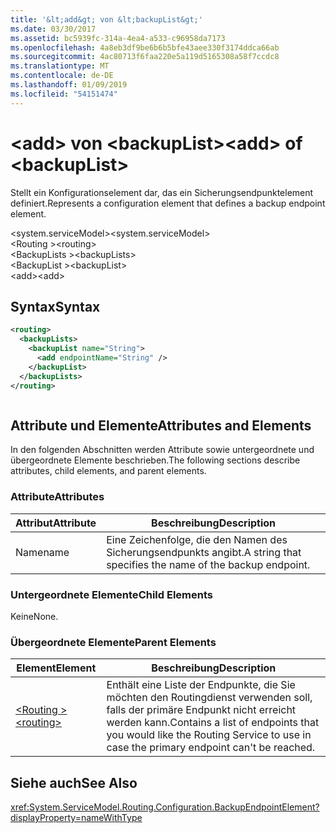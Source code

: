 ```yaml
---
title: '&lt;add&gt; von &lt;backupList&gt;'
ms.date: 03/30/2017
ms.assetid: bc5939fc-314a-4ea4-a533-c96958da7173
ms.openlocfilehash: 4a8eb3df9be6b6b5bfe43aee330f3174ddca66ab
ms.sourcegitcommit: 4ac80713f6faa220e5a119d5165308a58f7ccdc8
ms.translationtype: MT
ms.contentlocale: de-DE
ms.lasthandoff: 01/09/2019
ms.locfileid: "54151474"
---
```

# <a name="ltaddgt-of-ltbackuplistgt"></a><span data-ttu-id="68b90-102">&lt;add&gt; von &lt;backupList&gt;</span><span class="sxs-lookup"><span data-stu-id="68b90-102">&lt;add&gt; of &lt;backupList&gt;</span></span>
<span data-ttu-id="68b90-103">Stellt ein Konfigurationselement dar, das ein Sicherungsendpunktelement definiert.</span><span class="sxs-lookup"><span data-stu-id="68b90-103">Represents a configuration element that defines a backup endpoint element.</span></span>  
  
 <span data-ttu-id="68b90-104">\<system.serviceModel></span><span class="sxs-lookup"><span data-stu-id="68b90-104">\<system.serviceModel></span></span>  
<span data-ttu-id="68b90-105">\<Routing ></span><span class="sxs-lookup"><span data-stu-id="68b90-105">\<routing></span></span>  
<span data-ttu-id="68b90-106">\<BackupLists ></span><span class="sxs-lookup"><span data-stu-id="68b90-106">\<backupLists></span></span>  
<span data-ttu-id="68b90-107">\<BackupList ></span><span class="sxs-lookup"><span data-stu-id="68b90-107">\<backupList></span></span>  
<span data-ttu-id="68b90-108">\<add></span><span class="sxs-lookup"><span data-stu-id="68b90-108">\<add></span></span>  
  
## <a name="syntax"></a><span data-ttu-id="68b90-109">Syntax</span><span class="sxs-lookup"><span data-stu-id="68b90-109">Syntax</span></span>  
  
```xml  
<routing>
  <backupLists>
    <backupList name="String">
      <add endpointName="String" />
    </backupList>
  </backupLists>
</routing>
```  
  
```csharp  
```  
  
## <a name="attributes-and-elements"></a><span data-ttu-id="68b90-110">Attribute und Elemente</span><span class="sxs-lookup"><span data-stu-id="68b90-110">Attributes and Elements</span></span>  
 <span data-ttu-id="68b90-111">In den folgenden Abschnitten werden Attribute sowie untergeordnete und übergeordnete Elemente beschrieben.</span><span class="sxs-lookup"><span data-stu-id="68b90-111">The following sections describe attributes, child elements, and parent elements.</span></span>  
  
### <a name="attributes"></a><span data-ttu-id="68b90-112">Attribute</span><span class="sxs-lookup"><span data-stu-id="68b90-112">Attributes</span></span>  
  
|<span data-ttu-id="68b90-113">Attribut</span><span class="sxs-lookup"><span data-stu-id="68b90-113">Attribute</span></span>|<span data-ttu-id="68b90-114">Beschreibung</span><span class="sxs-lookup"><span data-stu-id="68b90-114">Description</span></span>|  
|---------------|-----------------|  
|<span data-ttu-id="68b90-115">Name</span><span class="sxs-lookup"><span data-stu-id="68b90-115">name</span></span>|<span data-ttu-id="68b90-116">Eine Zeichenfolge, die den Namen des Sicherungsendpunkts angibt.</span><span class="sxs-lookup"><span data-stu-id="68b90-116">A string that specifies the name of the backup endpoint.</span></span>|  
  
### <a name="child-elements"></a><span data-ttu-id="68b90-117">Untergeordnete Elemente</span><span class="sxs-lookup"><span data-stu-id="68b90-117">Child Elements</span></span>  
 <span data-ttu-id="68b90-118">Keine</span><span class="sxs-lookup"><span data-stu-id="68b90-118">None.</span></span>  
  
### <a name="parent-elements"></a><span data-ttu-id="68b90-119">Übergeordnete Elemente</span><span class="sxs-lookup"><span data-stu-id="68b90-119">Parent Elements</span></span>  
  
|<span data-ttu-id="68b90-120">Element</span><span class="sxs-lookup"><span data-stu-id="68b90-120">Element</span></span>|<span data-ttu-id="68b90-121">Beschreibung</span><span class="sxs-lookup"><span data-stu-id="68b90-121">Description</span></span>|  
|-------------|-----------------|  
|[<span data-ttu-id="68b90-122">\<Routing ></span><span class="sxs-lookup"><span data-stu-id="68b90-122">\<routing></span></span>](../../../../../docs/framework/configure-apps/file-schema/wcf/routing.md)|<span data-ttu-id="68b90-123">Enthält eine Liste der Endpunkte, die Sie möchten den Routingdienst verwenden soll, falls der primäre Endpunkt nicht erreicht werden kann.</span><span class="sxs-lookup"><span data-stu-id="68b90-123">Contains a list of endpoints that you would like the Routing Service to use in case the primary endpoint can't be reached.</span></span>|  
  
## <a name="see-also"></a><span data-ttu-id="68b90-124">Siehe auch</span><span class="sxs-lookup"><span data-stu-id="68b90-124">See Also</span></span>  
 <xref:System.ServiceModel.Routing.Configuration.BackupEndpointElement?displayProperty=nameWithType> 
